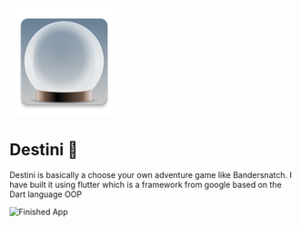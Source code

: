 ![app icon](https://github.com/nabilgouri/destini_app/blob/main/android/app/src/main/res/mipmap-xxxhdpi/ic_launcher.png)


# Destini 🤔

 Destini is basically a choose your own adventure game like Bandersnatch. I have built it using flutter which is a framework from google based on the Dart language OOP

![Finished App](https://github.com/londonappbrewery/Images/blob/master/Destini.gif)


